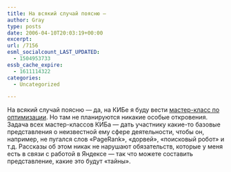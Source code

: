 ```yaml
---
title: На всякий случай поясню —
author: Gray
type: posts
date: 2006-04-10T20:03:19+00:00
excerpt:
url: /7156
esml_socialcount_LAST_UPDATED:
  - 1504953733
essb_cache_expire:
  - 1611114322
categories:
  - Uncategorized

---
```








На всякий случай поясню &#8212; да, на КИБе я буду вести <a href="http://ibconf.ru/content.php?txt=14" target="_blank">мастер-класс по оптимизации</a>. Но там не планируются никакие особые откровения. Задача всех мастер-классов КИБа &#8212; дать участнику какие-то базовые представления о неизвестной ему сфере деятельности, чтобы он, например, не пугался слов &#171;PageRank&#187;, &#171;дорвей&#187;, &#171;поисковый робот&#187; и т.д. Рассказы об этом никак не нарушают обязательств, которые у меня есть в связи с работой в Яндексе &#8212; так что можете составить представление, какие это будут &#171;тайны&#187;.